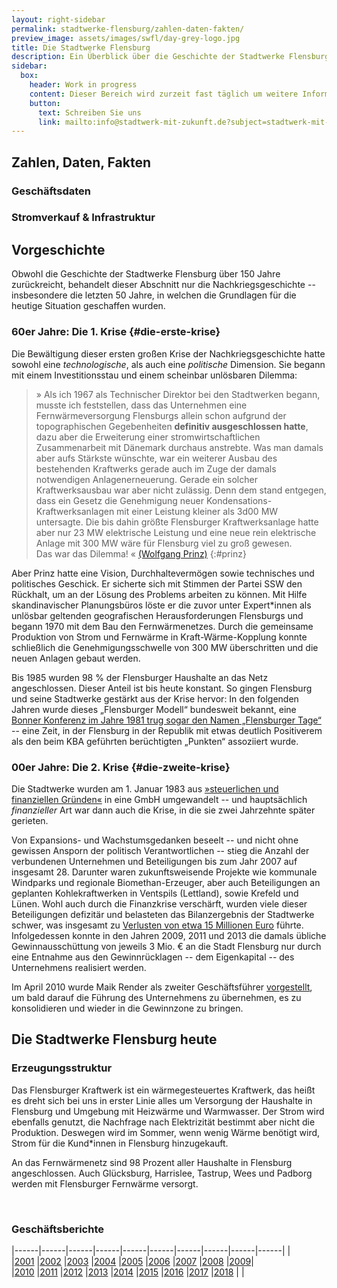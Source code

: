 ```yaml
---
layout: right-sidebar
permalink: stadtwerke-flensburg/zahlen-daten-fakten/
preview_image: assets/images/swfl/day-grey-logo.jpg
title: Die Stadtwerke Flensburg
description: Ein Überblick über die Geschichte der Stadtwerke Flensburg, ihrer Erzeugungsstuktur und wirtschaftlichen Daten der einzelnen Geschäftsbereiche.
sidebar:
  box:
    header: Work in progress
    content: Dieser Bereich wird zurzeit fast täglich um weitere Informationen ergänzt. Falls Sie noch offene Fragen haben, schauen Sie morgen doch noch einmal vorbei oder wenden sich direkt an uns.
    button:
      text: Schreiben Sie uns
      link: mailto:info@stadtwerk-mit-zukunft.de?subject=stadtwerk-mit-zukunft.de
---
```


## Zahlen, Daten, Fakten

### Geschäftsdaten

<div class="row">
  <figure id="umsatz-entwicklung" class="col-6 col-12-wide">
  </figure>
  <figure id="gewinn-entwicklung" class="col-6 col-12-wide">
  </figure>
</div>

### Stromverkauf & Infrastruktur

<div class="row">
  <figure id="strom" class="col-6 col-12-wide">
  </figure>
  <figure id="stromnetz" class="col-6 col-12-wide">
  </figure>
</div>

## Vorgeschichte

Obwohl die Geschichte der Stadtwerke Flensburg über 150 Jahre zurückreicht, behandelt dieser Abschnitt nur die Nachkriegsgeschichte -- insbesondere die letzten 50 Jahre, in welchen die Grundlagen für die heutige Situation geschaffen wurden.

### 60er Jahre: Die 1. Krise {#die-erste-krise}

Die Bewältigung dieser ersten großen Krise der Nachkriegsgeschichte hatte sowohl eine *technologische*, als auch eine *politische* Dimension. Sie begann mit einem Investitionsstau und einem scheinbar unlösbaren Dilemma:

> » Als ich 1967 als Technischer Direktor bei den Stadtwerken begann, musste ich feststellen, dass das Unternehmen eine Fernwärmeversorgung Flensburgs allein schon aufgrund der topographischen Gegebenheiten **definitiv ausgeschlossen hatte**, dazu aber die Erweiterung einer stromwirtschaftlichen Zusammenarbeit mit Dänemark durchaus anstrebte. Was man damals aber aufs Stärkste wünschte, war ein weiterer Ausbau des bestehenden Kraftwerks gerade auch im Zuge der damals notwendigen Anlagenerneuerung. Gerade ein solcher Kraftwerksausbau war aber nicht zulässig. Denn dem stand entgegen, dass ein Gesetz die Genehmigung neuer Kondensations-Kraftwerksanlagen mit einer Leistung kleiner als 3d00 MW untersagte. Die bis dahin größte Flensburger Kraftwerksanlage hatte aber nur 23 MW elektrische Leistung und eine neue rein elektrische Anlage mit 300 MW wäre für Flensburg viel zu groß gewesen.   
Das war das Dilemma! « [(Wolfgang Prinz)][prinz-interview]
{:#prinz}

Aber Prinz hatte eine Vision, Durchhaltevermögen sowie technisches und politisches Geschick. Er sicherte sich mit Stimmen der Partei SSW den Rückhalt, um an der Lösung des Problems arbeiten zu können. Mit Hilfe skandinavischer Planungsbüros löste er die zuvor unter Expert*innen als unlösbar geltenden geografischen Herausforderungen Flensburgs und begann 1970 mit dem Bau den Fernwärmenetzes. Durch die gemeinsame Produktion von Strom und Fernwärme in Kraft-Wärme-Kopplung konnte schließlich die Genehmigungsschwelle von 300 MW überschritten und die neuen Anlagen gebaut werden. 

Bis 1985 wurden 98 % der Flensburger Haushalte an das Netz angeschlossen. Dieser Anteil ist bis heute konstant. So gingen Flensburg und seine Stadtwerke gestärkt aus der Krise hervor: In den folgenden Jahren wurde dieses „Flensburger Modell“ bundesweit bekannt, eine [Bonner Konferenz im Jahre 1981 trug sogar den Namen „Flensburger Tage“](prinz-spiegel) -- eine Zeit, in der Flensburg in der Republik mit etwas deutlich Positiverem als den beim KBA geführten berüchtigten „Punkten“ assoziiert wurde.

### 00er Jahre: Die 2. Krise {#die-zweite-krise}

Die Stadtwerke wurden am 1. Januar 1983 aus [»steuerlichen und finanziellen Gründen«][umwandlung-gmbh] in eine GmbH umgewandelt -- und hauptsächlich *finanzieller* Art war dann auch die Krise, in die sie zwei Jahrzehnte später gerieten.

Von Expansions- und Wachstumsgedanken beseelt -- und nicht ohne gewissen Ansporn der politisch Verantwortlichen -- stieg die Anzahl der verbundenen Unternehmen und Beteiligungen bis zum Jahr 2007 auf insgesamt 28. Darunter waren zukunftsweisende Projekte wie kommunale Windparks und regionale Biomethan-Erzeuger, aber auch Beteiligungen an geplanten Kohlekraftwerken in Ventspils (Lettland), sowie Krefeld und Lünen. Wohl auch durch die Finanzkrise verschärft, wurden viele dieser Beteiligungen defizitär und belasteten das Bilanzergebnis der Stadtwerke schwer, was insgesamt zu [Verlusten von etwa 15 Millionen Euro][wolfskeil-nicht-entlastet] führte. Infolgedessen konnte in den Jahren 2009, 2011 und 2013 die damals übliche Gewinnausschüttung von jeweils 3 Mio. € an die Stadt Flensburg nur durch eine Entnahme aus den Gewinnrücklagen -- dem Eigenkapital -- des Unternehmens realisiert werden.

Im April 2010 wurde Maik Render als zweiter Geschäftsführer [vorgestellt][introducing-render], um bald darauf die Führung des Unternehmens zu übernehmen, es zu konsolidieren und wieder in die Gewinnzone zu bringen.

## Die Stadtwerke Flensburg heute

### Erzeugungsstruktur

Das Flensburger Kraftwerk ist ein wärmegesteuertes Kraftwerk, das heißt es dreht sich bei uns in erster Linie alles um Versorgung der Haushalte in Flensburg und Umgebung mit Heizwärme und Warmwasser. Der Strom wird ebenfalls genutzt, die Nachfrage nach Elektrizität bestimmt aber nicht die Produktion. Deswegen wird im Sommer, wenn wenig Wärme benötigt wird, Strom für die Kund*innen in Flensburg hinzugekauft. 

An das Fernwärmenetz sind 98 Prozent aller Haushalte in Flensburg angeschlossen. Auch Glücksburg, Harrislee, Tastrup, Wees und Padborg werden mit Flensburger Fernwärme versorgt.

<div class="row">
  <figure id="umsatz-nach-produkten-2018" class="col-8 col-12-normal col-12-mobile">
  </figure>
</div>

<br>

### Geschäftsberichte

|------|------|------|------|------|------|------|------|------|------|
|            |[2001]&nbsp;|[2002]&nbsp;|[2003]&nbsp;|[2004]&nbsp;|[2005]&nbsp;|[2006]&nbsp;|[2007]&nbsp;|[2008]&nbsp;|[2009]|
|[2010]&nbsp;|[2011]&nbsp;|[2012]&nbsp;|[2013]&nbsp;|[2014]&nbsp;|[2015]&nbsp;|[2016]&nbsp;|[2017]&nbsp;|[2018]&nbsp;|      |


  [prinz-interview]: https://www.foerde.news/news/vater-der-flensburger-fernwaerme-verstorben.html
  [prinz-spiegel]: https://www.spiegel.de/spiegel/print/d-14326706.html
  [umwandlung-gmbh]: https://www.ulrich-jochimsen.de/files/Monopol_1%2013.pdf
  [fl-atomstromfrei]: https://www.stadtwerke-flensburg.de/fileadmin/_migrated/content_uploads/flensburg-atomstromfrei-shz-beilage.pdf
  [introducing-render]: https://www.stadtwerke-flensburg.de/unternehmen/news/news/matthias-wolfskeil-stellt-kollegen-beim-4-flensburger-energieforum-vor-maik-render-technischer-ges/?tx_news_pi1%5Bcontroller%5D=News&tx_news_pi1%5Baction%5D=detail&cHash=ea5d1578dbc441a4eebad8b47d3a65cc
  [wolfskeil-nicht-entlastet]: https://www.shz.de/lokales/flensburger-tageblatt/keine-entlastung-fuer-den-ex-chef-id175722.html

  [2018]: https://www.stadtwerke-flensburg.de/fileadmin/user_upload/pdf/geschaeftsberichte/swfl-geschaeftsbericht-2018.pdf
  [2017]: https://www.stadtwerke-flensburg.de/fileadmin/user_upload/pdf/geschaeftsberichte/swfl-geschaeftsbericht-2017.pdf
  [2016]: https://www.stadtwerke-flensburg.de/fileadmin/user_upload/pdf/geschaeftsberichte/swfl-geschaeftsbericht-2016.pdf
  [2015]: https://www.stadtwerke-flensburg.de/fileadmin/user_upload/pdf/geschaeftsberichte/swfl-geschaeftsbericht-2015.pdf
  [2014]: https://www.stadtwerke-flensburg.de/fileadmin/_migrated/content_uploads/swfl-geschaeftsbericht-2014.pdf
  [2013]: https://www.stadtwerke-flensburg.de/fileadmin/_migrated/content_uploads/geschaeftsbericht-swfl-2013.pdf
  [2012]: https://www.stadtwerke-flensburg.de/fileadmin/_migrated/content_uploads/GB2012_11.pdf
  [2011]: https://www.stadtwerke-flensburg.de/fileadmin/_migrated/content_uploads/GB2011_12.pdf
  [2010]: https://www.stadtwerke-flensburg.de/fileadmin/_migrated/content_uploads/GB2010_11.pdf
  [2009]: https://www.stadtwerke-flensburg.de/fileadmin/_migrated/content_uploads/GB2009_11.pdf
  [2008]: https://www.stadtwerke-flensburg.de/fileadmin/_migrated/content_uploads/GB2008_11.pdf
  [2007]: https://www.stadtwerke-flensburg.de/fileadmin/_migrated/content_uploads/GB_StwFl_2007_09.pdf
  [2006]: https://www.stadtwerke-flensburg.de/fileadmin/_migrated/content_uploads/GB_StwFl_2006_09.pdf
  [2005]: https://www.stadtwerke-flensburg.de/fileadmin/_migrated/content_uploads/GB_StwFl_2005_09.pdf
  [2004]: https://www.stadtwerke-flensburg.de/fileadmin/_migrated/content_uploads/GB_StwFl_2004_11.pdf
  [2003]: https://www.stadtwerke-flensburg.de/fileadmin/_migrated/content_uploads/GB_StwFl_2003_10.pdf
  [2002]: https://www.stadtwerke-flensburg.de/fileadmin/_migrated/content_uploads/GB_StwFl_2002_03.pdf
  [2001]: https://www.stadtwerke-flensburg.de/fileadmin/_migrated/content_uploads/GB_StwFl_2001_11.pdf

<script>
  window.SWFL = {
    Business: {
      ProductSplit: {{ site.data.swfl_business_by_product | jsonify }},
      Results: {{ site.data.swfl_business | jsonify }},
      Electricity: {{ site.data.swfl_overview_electricity | jsonify }}
    }
  }
</script>
<script src="{{ "assets/js/lib/highcharts-8.1.0/highcharts.js" | relative_url }}"></script>
<script src="{{ "assets/js/lib/highcharts-8.1.0/pattern-fill.js" | relative_url }}"></script>
<script src="{{ "assets/js/charting/global.js" | relative_url }}"></script>
<script src="{{ "assets/js/charting/business-data.js" | relative_url }}"></script>
<script src="{{ "assets/js/charting/infrastructure.js" | relative_url }}"></script>
<script src="{{ "assets/js/charting/status-quo.js" | relative_url }}"></script>